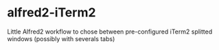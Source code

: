 alfred2-iTerm2
==============

Little Alfred2 workflow to chose between pre-configured iTerm2 splitted windows (possibly with severals tabs)
